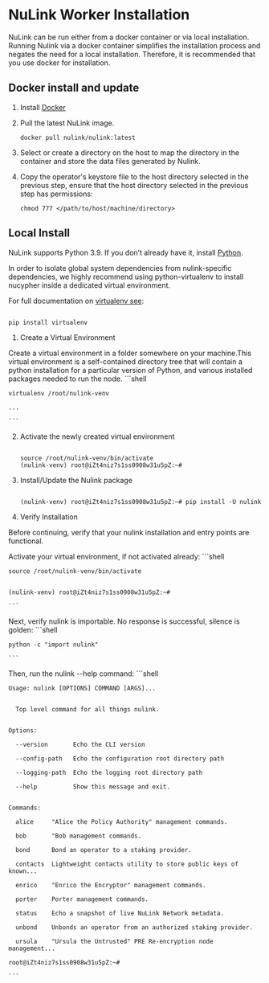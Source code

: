 # NuLink Worker Installation

NuLink can be run either from a docker container or via local installation. Running Nulink via a docker container simplifies the installation process and negates the need for a local installation. Therefore, it is recommended that you use docker for installation.


## Docker install and update

1. Install [Docker](https://docs.docker.com/get-docker/)
2. Pull the latest NuLink image.
    ```shell
    docker pull nulink/nulink:latest
    ```

3. Select or create a directory on the host to map the directory in the container and store the data files generated by Nulink.
4. Copy the operator's keystore file to the host directory selected in the previous step, ensure that the host directory selected in the previous step has permissions:
    ```shell
    chmod 777 </path/to/host/machine/directory>
    ```


## Local Install


NuLink supports Python 3.9. If you don’t already have it, install [Python](https://www.python.org/downloads/).


In order to isolate global system dependencies from nulink-specific dependencies, we highly recommend using python-virtualenv to install nucypher inside a dedicated virtual environment.


For full documentation on [virtualenv see](https://virtualenv.pypa.io/en/latest/):


```shell

pip install virtualenv

```


1. Create a Virtual Environment


Create a virtual environment in a folder somewhere on your machine.This virtual environment is a self-contained directory tree that will contain a python installation for a particular version of Python, and various installed packages needed to run the node.
    ```shell
    
    virtualenv /root/nulink-venv
    
    ...
    
    ```


2. Activate the newly created virtual environment
    ```shell
    
    source /root/nulink-venv/bin/activate
    (nulink-venv) root@iZt4niz7s1ss0908w31u5pZ:~# 
    
    ```


3. Install/Update the Nulink package
    ```shell
    
    (nulink-venv) root@iZt4niz7s1ss0908w31u5pZ:~# pip install -U nulink
    
    ```


4. Verify Installation

Before continuing, verify that your nulink installation and entry points are functional.

Activate your virtual environment, if not activated already:
    ```shell
    
    source /root/nulink-venv/bin/activate
    
    
    (nulink-venv) root@iZt4niz7s1ss0908w31u5pZ:~# 
    
    ```

Next, verify nulink is importable. No response is successful, silence is golden:
    ```shell
    
    python -c "import nulink"
    
    ```

Then, run the nulink --help command:
    ```shell
    
    Usage: nulink [OPTIONS] COMMAND [ARGS]...
    
    
      Top level command for all things nulink.
    
    
    Options:
    
      --version       Echo the CLI version
    
      --config-path   Echo the configuration root directory path
    
      --logging-path  Echo the logging root directory path
    
      --help          Show this message and exit.
    
    
    Commands:
    
      alice     "Alice the Policy Authority" management commands.
    
      bob       "Bob management commands.
    
      bond      Bond an operator to a staking provider.
    
      contacts  Lightweight contacts utility to store public keys of known...
    
      enrico    "Enrico the Encryptor" management commands.
    
      porter    Porter management commands.
    
      status    Echo a snapshot of live NuLink Network metadata.
    
      unbond    Unbonds an operator from an authorized staking provider.
    
      ursula    "Ursula the Untrusted" PRE Re-encryption node management...
    
    root@iZt4niz7s1ss0908w31u5pZ:~# 
    
    ```


